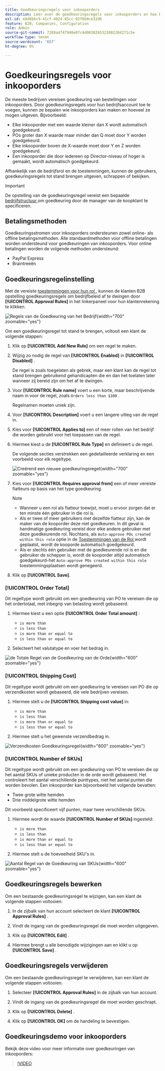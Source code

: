 ```yaml
---
title: Goedkeuringsregels voor inkooporders
description: Leer over de goedkeuringsregels voor inkooporders en hoe bedrijfsbeheerders deze op de winkel kunnen definiëren.
exl-id: e8d8bbc9-41cf-4024-85cc-92f0b0ce32d6
feature: B2B, Companies, Configuration
role: Admin
source-git-commit: 7288a4f47940e07c4d083826532308228d271c5e
workflow-type: tm+mt
source-wordcount: '657'
ht-degree: 0%

---
```


# Goedkeuringsregels voor inkooporders

De meeste bedrijven vereisen goedkeuring van bestellingen voor inkooporders. Door goedkeuringsregels voor hun bedrijfsaccount toe te voegen, kunnen ze bepalen wie inkooporders kan maken en hoeveel ze mogen uitgeven. Bijvoorbeeld:

* Elke inkooporder met een waarde kleiner dan X wordt automatisch goedgekeurd.
* POs groter dan X waarde maar minder dan Q moet door Y worden goedgekeurd.
* Elke inkooporder boven de X-waarde moet door Y en Z worden goedgekeurd.
* Een inkooporder die door iedereen op Director-niveau of hoger is gemaakt, wordt automatisch goedgekeurd.

Afhankelijk van de bedrijfsrol en de toestemmingen, kunnen de gebruikers, goedkeuringsregels tot stand brengen uitgeven, schrappen of bekijken.

>[!IMPORTANT]
>
>De opstelling van de goedkeuringsregel vereist een bepaalde [ bedrijfstructuur ](account-company-structure.md) om goedkeuring door de manager van de koopklant te specificeren.

## Betalingsmethoden

Goedkeuringsstromen voor inkooporders ondersteunen zowel online- als offline betalingsmethoden. Alle standaardmethoden voor offline betalingen worden ondersteund voor goedkeuringen van inkooporders. Voor online betalingen worden de volgende methoden ondersteund:

* PayPal Express
* Braintreeën


## Goedkeuringsregelinstelling

Met de vereiste [ toestemmingen voor hun rol ](account-company-roles-permissions.md), kunnen de klanten B2B opstelling goedkeuringsregels om bedrijfbeleid af te dwingen door **[!UICONTROL Approval Rules]** in het linkerpaneel voor hun klantenrekening te klikken.

![ Regels van de Goedkeuring van het Bedrijf ](./assets/approval-rules.png){width="700" zoomable="yes"}

Om een goedkeuringsregel tot stand te brengen, voltooit een klant de volgende stappen:

1. Klik op **[!UICONTROL Add New Rule]** om een regel te maken.

1. Wijzig zo nodig de regel van **[!UICONTROL Enabled]** in **[!UICONTROL Disabled]** .

   De regel is zoals toegelaten als gebrek, maar een klant kan de regel tot stand brengen gebruikend gehandicapten die en dan het toelaten later wanneer zij bereid zijn om het af te dwingen.

1. Voor **[!UICONTROL Rule name]** voert u een korte, maar beschrijvende naam in voor de regel, zoals `Orders less than $100` .

   Regelnamen moeten uniek zijn.

1. Voor **[!UICONTROL Description]** voert u een langere uitleg van de regel in.

1. Kies voor **[!UICONTROL Applies to]** een of meer rollen van het bedrijf die worden gebruikt voor het toepassen van de regel.

1. Hiermee kiest u de **[!UICONTROL Rule Type]** en definieert u de regel.

   De volgende secties verstrekken een gedetailleerde verklaring en een voorbeeld voor elk regeltype.

   ![ Creërend een nieuwe goedkeuringsregel ](./assets/approval-rules-create.png){width="700" zoomable="yes"}

1. Kies voor **[!UICONTROL Requires approval from]** een of meer vereiste fiatteurs op basis van het type goedkeuring.

   >[!NOTE]
   >
   >* Wanneer u een rol als fiatteur toewijst, moet u ervoor zorgen dat er ten minste één gebruiker in die rol is.
   >* Als er twee of meer gebruikers met dezelfde fiatteur zijn, kan de maker van de kooporder deze niet goedkeuren. In dit geval is handmatige goedkeuring vereist door elke andere gebruiker met deze goedkeurende rol. Nochtans, als `Auto-approve POs created within this role` optie in de [ Toestemmingen van de Rol ](account-company-roles-permissions.md) wordt geplaatst, wordt de kooporde automatisch goedgekeurd.
   >* Als er slechts één gebruiker met de goedkeurende rol is en die gebruiker de schepper is, wordt de kooporder altijd automatisch goedgekeurd-het `Auto-approve POs created within this role` toestemmingsplaatsen wordt genegeerd.

1. Klik op **[!UICONTROL Save]**.

### [!UICONTROL Order Total]

Dit regeltype wordt gebruikt om een goedkeuring van PO te vereisen die op het ordertotaal, met inbegrip van belasting wordt gebaseerd.

1. Hiermee kiest u een optie **[!UICONTROL Order Total amount]** :

   * `is more than`
   * `is less than`
   * `is more than or equal to`
   * `is less than or equal to`

1. Selecteert het valutatype en voer het bedrag in.

![ de Totale Regel van de Goedkeuring van de Orde ](./assets/approval-rules-order-total.png){width="600" zoomable="yes"}

### [!UICONTROL Shipping Cost]

Dit regeltype wordt gebruikt om een goedkeuring te vereisen van PO die op verzendkosten wordt gebaseerd, die vele bedrijven vereisen.

1. Hiermee stelt u de **[!UICONTROL Shipping cost value]** in:

   * `is more than`
   * `is less than`
   * `is more than or equal to`
   * `is less than or equal to`

1. Hiermee stelt u het gewenste verzendbedrag in.

![ Verzendkosten Goedkeuringsregel ](./assets/approval-rules-shipping-cost.png){width="600" zoomable="yes"}

### [!UICONTROL Number of SKUs]

Dit regeltype wordt gebruikt om een goedkeuring van PO te vereisen die op het aantal SKUs of unieke producten in de orde wordt gebaseerd. Het controleert het aantal verschillende punttypes, niet het aantal punten die worden bevolen. Een inkooporder kan bijvoorbeeld het volgende bevatten:

* Twee grote witte hemden
* Drie middelgrote witte hemden

Dit voorbeeld specificeert vijf punten, maar twee verschillende SKUs.

1. Hiermee wordt de waarde **[!UICONTROL Number of SKUs]** ingesteld:

   * `is more than`
   * `is less than`
   * `is more than or equal to`
   * `is less than or equal to`

1. Hiermee stelt u de hoeveelheid SKU&#39;s in.

![ Aantal Regel van de Goedkeuring van SKUs ](./assets/approval-rules-number-skus.png){width="600" zoomable="yes"}

## Goedkeuringsregels bewerken

Om een bestaande goedkeuringsregel te wijzigen, kan een klant de volgende stappen voltooien:

1. In de zijbalk van hun account selecteert de klant **[!UICONTROL Approval Rules]** .

1. Vindt de ingang van de goedkeuringsregel die moet worden uitgegeven.

1. Klik op **[!UICONTROL Edit]** .

1. Hiermee brengt u alle benodigde wijzigingen aan en klikt u op **[!UICONTROL Save]** .

## Goedkeuringsregels verwijderen

Om een bestaande goedkeuringsregel te verwijderen, kan een klant de volgende stappen voltooien:

1. Selecteer **[!UICONTROL Approval Rules]** in de zijbalk van hun account.

1. Vindt de ingang van de goedkeuringsregel die moet worden geschrapt.

1. Klik op **[!UICONTROL Delete]** .

1. Klik op **[!UICONTROL OK]** om de handeling te bevestigen.

## Goedkeuringsdemo voor inkooporders

Bekijk deze video voor meer informatie over goedkeuringen van inkooporders:

>[!VIDEO](https://video.tv.adobe.com/v/344450?quality=12&learn=on)
